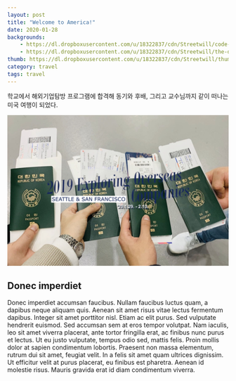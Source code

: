 ```yaml
---
layout: post
title: "Welcome to America!"
date: 2020-01-28
backgrounds:
    - https://dl.dropboxusercontent.com/u/18322837/cdn/Streetwill/code-screen.jpg
    - https://dl.dropboxusercontent.com/u/18322837/cdn/Streetwill/the-desk.jpg
thumb: https://dl.dropboxusercontent.com/u/18322837/cdn/Streetwill/thumbs/coding.jpg
category: travel
tags: travel
---
```


학교에서 해외기업탐방 프로그램에 합격해 동기와 후배, 그리고 교수님까지 같이 떠나는 미국 여행이 되었다.

![america](../_images/america.JPG)

## Donec imperdiet
Donec imperdiet accumsan faucibus. Nullam faucibus luctus quam, a dapibus neque aliquam quis. Aenean sit amet risus vitae lectus fermentum dapibus. Integer sit amet porttitor nisl. Etiam ac elit purus. Sed vulputate hendrerit euismod. Sed accumsan sem at eros tempor volutpat. Nam iaculis, leo sit amet viverra placerat, ante tortor fringilla erat, ac finibus nunc purus et lectus. Ut eu justo vulputate, tempus odio sed, mattis felis. Proin mollis dolor at sapien condimentum lobortis. Praesent non massa elementum, rutrum dui sit amet, feugiat velit. In a felis sit amet quam ultrices dignissim. Ut efficitur velit at purus placerat, eu finibus est pharetra. Aenean id molestie risus. Mauris gravida erat id diam condimentum viverra.
